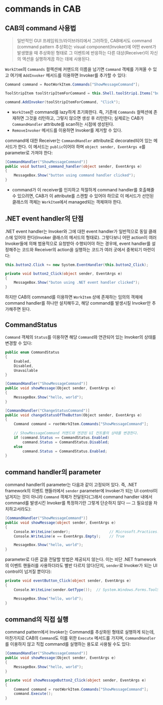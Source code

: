 # commands in CAB

## CAB의 command 사용법

> 일반적인 GUI 프레임워크/라이브러리에서 그러하듯, CAB에서도 command (command pattern 추상화)는 visual component(Invoker)에 어떤 event가 발생했을 때 추상화된 형태로 그 이벤트에 반응하는 다른 대상(Receiver)이 자신의 액션을 실행하게끔 하는 데에 사용된다.

`WorkItem`의 `Commands` 컬렉션에 커맨드의 이름을 넘기면 `Command` 객체를 가져올 수 있고 여기에 `AddInvoker` 메서드를 이용하면 Invoker를 추가할 수 있다:

```cs
Command command = RootWorkItem.Commands["ShowMessageCommand"];

ToolStripItem toolStripItemForCommand = this.Shell.toolStrip1.Items["button1"];

command.AddInvoker(toolStripItemForCommand, "Click");
```

- `WorkItem`은 command를 lazy하게 초기화한다. 즉, 기존에 `Commands` 컬렉션에 존재하면 그것을 리턴하고, 그렇지 않으면 생성 후 리턴한다; 실제로는 CAB가 `CommandHandler` attribute를 scan하는 시점에 생성된다.
- `RemoveInvoker` 메서드를 이용하면 Invoker를 제거할 수 있다.

command에 대한 Receiver는 `CommandHandler` attribute로 decorated되어 있는 메서드가 한다. 이 메서드는 `public`이어야 하며 `object sender, EventArgs e`를 parameter로 가져야 한다:

```cs
[CommandHandler("ShowMessageCommand")]
public void button1_command_handler(object sender, EventArgs e)
{
    MessageBox.Show("button using command handler clicked");
}
```

- command가 이 receiver를 인지하고 적절하게 command handler를 호출해줄 수 있으려면, CAB가 이 attribute를 스캔할 수 있어야 하므로 이 메서드가 선언된 클래스의 객체는 `WorkItem`에서 managed되는 객체여야 한다.

## .NET event handler의 단점

.NET event handler는 Invoker와 그에 대한 event handler가 일반적으로 동일 클래스에 있어야 한다(Invoker 클래스의 메서드의 형태로). 그렇다보니 어떤 action이 여러 Invoker들에 의해 범용적으로 요청받아 수행되어야 하는 경우에, event handler를 설정해주는 코드와 Receiver의 action을 실행하는 코드가 여러 곳에서 중복되기 마련이다:

```cs
this.button2.Click += new System.EventHandler(this.button2_Click);
```

```cs
private void button2_Click(object sender, EventArgs e)
{
    MessageBox.Show("buton using .NET event handler clicked");
}
```

하지만 CAB의 command를 이용하면 `WorkItem` 상에 존재하는 임의의 객체에 command handler를 하나만 설치해두고, 해당 command를 발생시킬 Invoker만 추가해주면 된다.

## CommandStatus

`Command` 객체의 `Status`를 이용하면 해당 `Command`와 연관되어 있는 Invoker의 상태를 변경할 수 있다:

```cs
public enum CommandStatus
{
    Enabled,
    Disabled,
    Unavailable
}
```

```cs
[CommandHandler("ShowMessageCommand")]
public void showMessage(Object sender, EventArgs e)
{
    MessageBox.Show("hello, world");
}

[CommandHandler("ChangeStatusCommand")]
public void changeStatusOfTheButton(Object sender, EventArgs e)
{
    Command command = rootWorkItem.Commands["ShowMessageCommand"];
    
    // ShowMessageCommand 커맨드와 연관된 UI 컨트롤의 상태를 변경한다.
    if (command.Status == CommandStatus.Enabled)
        command.Status = CommandStatus.Disabled;
    else
        command.Status = CommandStatus.Enabled;
}
```

## command handler의 parameter

command handler의 parameter는 다음과 같이 고정되어 있다. 즉, .NET framework의 이벤트 핸들러에서 `sender` parameter에 Invoker가 되는 UI control이 넘겨지는 것이 아니라 `Command` 객체가 전달된다(그래서 command handler 내에서 command를 발생시킨 Invoker를 특정하기란 그렇게 단순하지 않다 — 그 필요성을 차치하고서라도):

```cs
[CommandHandler("ShowMessageCommand")]
public void showMessage(object sender, EventArgs e)
{
    Console.WriteLine(sender);                  // Microsoft.Practices.CompositeUI.Commands.Command
    Console.WriteLine(e == EventArgs.Empty);    // True

    MessageBox.Show("hello, world");
}
```

parameter로 다른 값을 전달할 방법은 제공되지 않는다. 이는 비단 .NET framework의 이벤트 핸들러를 사용하더라도 별반 다르지 않다(단지, `sender`로 Invoker가 되는 UI control이 넘겨질 뿐이다):

```cs
private void eventButton_Click(object sender, EventArgs e)
{
    Console.WriteLine(sender.GetType());  // System.Windows.Forms.ToolStripButton

    MessageBox.Show("hello, world");
}
```

## command의 직접 실행

command pattern에서 Invoker는 Command를 추상화된 형태로 실행하게 되는데, 마찬가지로 CAB의 `Command`도 이를 위한 `Execute` 메서드를 가지며, `CommandHandler`를 이용하지 않고 직접 command를 실행하는 용도로 사용될 수도 있다:

```cs
[CommandHandler("ShowMessageCommand")]
public void showMessage(Object sender, EventArgs e)
{
    MessageBox.Show("hello, world");
}

private void showMessageButton2_Click(object sender, EventArgs e)
{
    Command command = rootWorkItem.Commands["ShowMessageCommand"];
    command.Execute();
}
```